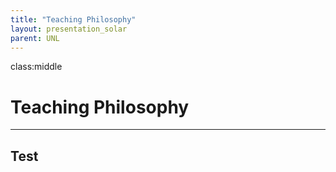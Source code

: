 ```yaml
---
title: "Teaching Philosophy"
layout: presentation_solar
parent: UNL
---
```


class:middle

# Teaching Philosophy

<!--
As for the teaching philosophy seminar, this will be a 20-minute talk about your approach in the classroom covering preparation, lecture style, student engagement, assessment, technology, etc. It should give faculty an idea of your approach to teaching in general. Be sure to contrast what you would do in a regular class with what you would do in the guest lecture since you will be somewhat limited. The remaining 10 minutes will be allocated for questions should the faculty have any.
-->

---

## Test







